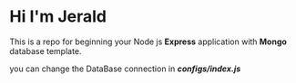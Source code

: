 #	Hi I'm Jerald
This is a repo for beginning your Node js **Express** application with **Mongo** database template.

you can change the DataBase connection in ***configs/index.js***
